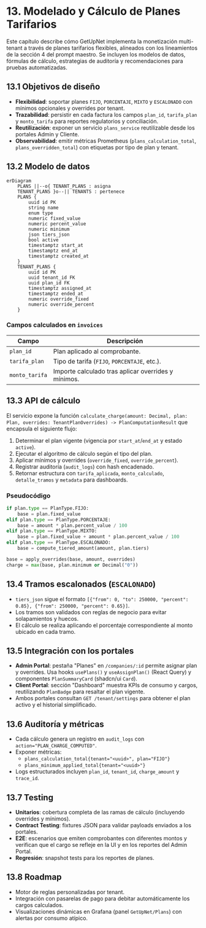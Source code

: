 # 13. Modelado y Cálculo de Planes Tarifarios

Este capítulo describe cómo GetUpNet implementa la monetización multi-tenant a través de planes tarifarios flexibles, alineados con los lineamientos de la sección 4 del prompt maestro. Se incluyen los modelos de datos, fórmulas de cálculo, estrategias de auditoría y recomendaciones para pruebas automatizadas.

## 13.1 Objetivos de diseño

- **Flexibilidad**: soportar planes `FIJO`, `PORCENTAJE`, `MIXTO` y `ESCALONADO` con mínimos opcionales y overrides por tenant.
- **Trazabilidad**: persistir en cada factura los campos `plan_id`, `tarifa_plan` y `monto_tarifa` para reportes regulatorios y conciliación.
- **Reutilización**: exponer un servicio `plans_service` reutilizable desde los portales Admin y Cliente.
- **Observabilidad**: emitir métricas Prometheus (`plans_calculation_total`, `plans_overridden_total`) con etiquetas por tipo de plan y tenant.

## 13.2 Modelo de datos

```mermaid
erDiagram
    PLANS ||--o{ TENANT_PLANS : asigna
    TENANT_PLANS }o--|| TENANTS : pertenece
    PLANS {
        uuid id PK
        string name
        enum type
        numeric fixed_value
        numeric percent_value
        numeric minimum
        json tiers_json
        bool active
        timestamptz start_at
        timestamptz end_at
        timestamptz created_at
    }
    TENANT_PLANS {
        uuid id PK
        uuid tenant_id FK
        uuid plan_id FK
        timestamptz assigned_at
        timestamptz ended_at
        numeric override_fixed
        numeric override_percent
    }
```

### Campos calculados en `invoices`

| Campo | Descripción |
| --- | --- |
| `plan_id` | Plan aplicado al comprobante. |
| `tarifa_plan` | Tipo de tarifa (`FIJO`, `PORCENTAJE`, etc.). |
| `monto_tarifa` | Importe calculado tras aplicar overrides y mínimos. |

## 13.3 API de cálculo

El servicio expone la función `calculate_charge(amount: Decimal, plan: Plan, overrides: TenantPlanOverrides) -> PlanComputationResult` que encapsula el siguiente flujo:

1. Determinar el plan vigente (vigencia por `start_at`/`end_at` y estado `active`).
2. Ejecutar el algoritmo de cálculo según el tipo del plan.
3. Aplicar mínimos y overrides (`override_fixed`, `override_percent`).
4. Registrar auditoría (`audit_logs`) con hash encadenado.
5. Retornar estructura con `tarifa_aplicada`, `monto_calculado`, `detalle_tramos` y `metadata` para dashboards.

### Pseudocódigo

```python
if plan.type == PlanType.FIJO:
    base = plan.fixed_value
elif plan.type == PlanType.PORCENTAJE:
    base = amount * plan.percent_value / 100
elif plan.type == PlanType.MIXTO:
    base = plan.fixed_value + amount * plan.percent_value / 100
elif plan.type == PlanType.ESCALONADO:
    base = compute_tiered_amount(amount, plan.tiers)

base = apply_overrides(base, amount, overrides)
charge = max(base, plan.minimum or Decimal("0"))
```

## 13.4 Tramos escalonados (`ESCALONADO`)

- `tiers_json` sigue el formato `[{"from": 0, "to": 250000, "percent": 0.85}, {"from": 250000, "percent": 0.65}]`.
- Los tramos son validados con reglas de negocio para evitar solapamientos y huecos.
- El cálculo se realiza aplicando el porcentaje correspondiente al monto ubicado en cada tramo.

## 13.5 Integración con los portales

- **Admin Portal**: pestaña "Planes" en `/companies/:id` permite asignar plan y overrides. Usa hooks `usePlans()` y `useAssignPlan()` (React Query) y componentes `PlanSummaryCard` (shadcn/ui `Card`).
- **Client Portal**: sección "Dashboard" muestra KPIs de consumo y cargos, reutilizando `PlanBadge` para resaltar el plan vigente.
- Ambos portales consultan `GET /tenant/settings` para obtener el plan activo y el historial simplificado.

## 13.6 Auditoría y métricas

- Cada cálculo genera un registro en `audit_logs` con `action="PLAN_CHARGE_COMPUTED"`.
- Exponer métricas:
  - `plans_calculation_total{tenant="<uuid>", plan="FIJO"}`
  - `plans_minimum_applied_total{tenant="<uuid>"}`
- Logs estructurados incluyen `plan_id`, `tenant_id`, `charge_amount` y `trace_id`.

## 13.7 Testing

- **Unitarios**: cobertura completa de las ramas de cálculo (incluyendo overrides y mínimos).
- **Contract Testing**: fixtures JSON para validar payloads enviados a los portales.
- **E2E**: escenarios que emiten comprobantes con diferentes montos y verifican que el cargo se refleje en la UI y en los reportes del Admin Portal.
- **Regresión**: snapshot tests para los reportes de planes.

## 13.8 Roadmap

- Motor de reglas personalizadas por tenant.
- Integración con pasarelas de pago para debitar automáticamente los cargos calculados.
- Visualizaciones dinámicas en Grafana (panel `GetUpNet/Plans`) con alertas por consumo atípico.
